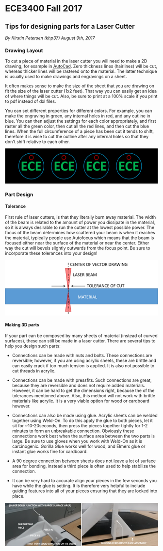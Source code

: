 # ECE3400 Fall 2017

## Tips for designing parts for a Laser Cutter

*By Kirstin Petersen (khp37) August 9th, 2017*

### Drawing Layout

To cut a piece of material in the laser cutter you will need to make a 2D drawing, for example in [AutoCad](./AutoCAD_Tutorial.md). Zero thickness lines (hairlines) will be cut, whereas thicker lines will be rastered onto the material. The latter technique is usually used to make drawings and engravings on a sheet. 

It often makes sense to make the size of the sheet that you are drawing on fit the size of the laser cutter (1x2 feet). That way you can easily get an idea of where things will be cut. Also, be sure to print at a 100% scale if you print to pdf instead of dxl files.

You can set different properties for different colors. For example, you can make the engraving in green, any internal holes in red, and any outline in blue. You can then adjust the settings for each color appropriately, and first raster all the green color, then cut all the red lines, and then cut the blue lines. When the full circumference of a piece has been cut it tends to shift, therefore it is wise to cut the outline after any internal holes so that they don't shift relative to each other. 

![Colors for a laser cutter](./images/Lasercutter_colors.png)

### Part Design

#### Tolerance
First rule of laser cutters, is that they literally burn away material. The width of the beam is related to the amount of power you dissipate in the material, so it is always desirable to run the cutter at the lowest possible power. The focus of the beam determines how scattered your beam is when it reaches the material, typically people use Autofocus which means that the beam is focused either near the surface of the material or near the center. Either way the cut will bevels slightly outwards from the focus point. Be sure to incorporate these tolerances into your design!

![Laserbeam_tolerance](./images/Laserbeam.png)

#### Making 3D parts
If your part can be composed by many sheets of material (instead of curved surfaces), these can still be made in a laser cutter. There are several tips to help you design such parts:

* Connections can be made with nuts and bolts. These connections are reversible; however, if you are using acrylic sheets, these are brittle and can easily crack if too much tension is applied. It is also not possible to cut threads in acrylic.

* Connections can be made with pressfits. Such connections are great, because they are reversible and does not require added materials. However, it can be hard to get the dimensions right, because the of the tolerances mentioned above. Also, this method will not work with brittle materials like acrylic. It is a very viable option for wood or cardboard however.

* Connections can also be made using glue. Acrylic sheets can be welded together using Weld-On. To do this apply the glue to both pieces, let it sit for ~10-20seconds, then press the pieces together tightly for 1-2 minutes to form an unbreakable connection. Obviously these connections work best when the surface area between the two parts is large. Be sure to use gloves when you work with Weld-On as it is carcinogenic. Gorilla Glue works well for wood, and Elmers glue or instant glue works fine for cardboard.

* A 90 degree connection between sheets does not leave a lot of surface area for bonding, instead a third piece is often used to help stabilize the connection. 

* It can be very hard to accurate align your pieces in the few seconds you have while the glue is setting. It is therefore very helpful to include guiding features into all of your pieces ensuring that they are locked into place. 

![Bonding sheets](./images/Acrylic_support.png)

